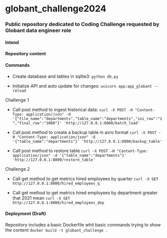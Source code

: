 # globant_challenge2024
### Public repository dedicated to Coding Challenge requested by Globant data engineer role

#### Intend


#### Repository content

#### Commands 

- Create database and tables in sqlite3: 
`python db.py`

- Initialize API and auto update for changes: 
`uvicorn app:app_globant --reload`

Challenge 1
- Call post method to ingest historical data: 
`curl -X POST -H "Content-Type: application/json" -d '{"file_name":"departments","table_name":"departments","ini_row":"1","final_row":"1000"}' 'http://127.0.0.1:8000/batch_load'` 

- Call post method to create a backup table in avro format
`curl -X POST -H "Content-Type: application/json" -d '{"table_name":"departments"}' 'http://127.0.0.1:8000/backup_table'` 

- Call post method to restore table
`curl -X POST -H "Content-Type: application/json" -d '{"table_name":"departments"}' 'http://127.0.0.1:8000/restore_table'` 

Challenge 2
- Call get method to get metrics hired employees by quarter
`curl -X GET http://127.0.0.1:8000/hired_employees_q` 

- Call get method to get metrics hired employees by department greater that 2021 mean
`curl -X GET http://127.0.0.1:8000/hired_employees_dep` 

#### Deployment (Draft)
Repository includes a basic Dockerfile whit basic commands trying to show the content
`docker build -t globant_challenge .` 
